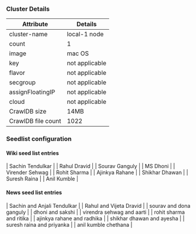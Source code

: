 ### Cluster Details

| Attribute | Details |
| --- | --- |
|cluster-name|local-1 node|
|count|1|
|image|mac OS|
|key|not applicable|
|flavor|not applicable|
|secgroup|not applicable|
|assignFloatingIP|not applicable|
|cloud|not applicable|
|CrawlDB size|14MB|
|CrawlDB file count|1022|

### Seedlist configuration

#### Wiki seed list entries

| Sachin Tendulkar |
| Rahul Dravid |
| Sourav Ganguly |
| MS Dhoni |
| Virender Sehwag |
| Rohit Sharma |
| Ajinkya Rahane |
| Shikhar Dhawan |
| Suresh Raina |
| Anil Kumble |

#### News seed list entries

| Sachin and Anjali Tendulkar |
| Rahul and Vijeta Dravid |
| sourav and dona ganguly |
| dhoni and sakshi |
| virendra sehwag and aarti |
| rohit sharma and ritika |
| ajinkya rahane and radhika |
| shikhar dhawan and ayesha |
| suresh raina and priyanka |
| anil kumble chethana |




